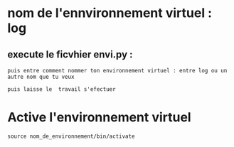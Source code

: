 # nom de l'ennvironnement virtuel : log

## execute le ficvhier envi.py :
```
puis entre comment nommer ton environnement virtuel : entre log ou un autre nom que tu veux
```

```
puis laisse le  travail s'efectuer
```
# Active l'environnement virtuel


```
source nom_de_environnement/bin/activate
```